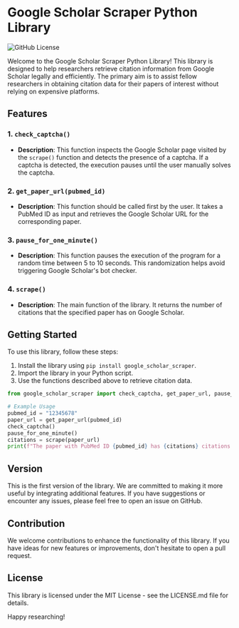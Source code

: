 # Google Scholar Scraper Python Library

![GitHub License](https://img.shields.io/badge/license-MIT-blue.svg)

Welcome to the Google Scholar Scraper Python Library! This library is designed to help researchers retrieve citation information from Google Scholar legally and efficiently. The primary aim is to assist fellow researchers in obtaining citation data for their papers of interest without relying on expensive platforms.

## Features

### 1. `check_captcha()`
- **Description**: This function inspects the Google Scholar page visited by the `scrape()` function and detects the presence of a captcha. If a captcha is detected, the execution pauses until the user manually solves the captcha.

### 2. `get_paper_url(pubmed_id)`
- **Description**: This function should be called first by the user. It takes a PubMed ID as input and retrieves the Google Scholar URL for the corresponding paper.

### 3. `pause_for_one_minute()`
- **Description**: This function pauses the execution of the program for a random time between 5 to 10 seconds. This randomization helps avoid triggering Google Scholar's bot checker.

### 4. `scrape()`
- **Description**: The main function of the library. It returns the number of citations that the specified paper has on Google Scholar.

## Getting Started

To use this library, follow these steps:

1. Install the library using `pip install google_scholar_scraper`.
2. Import the library in your Python script.
3. Use the functions described above to retrieve citation data.

```python
from google_scholar_scraper import check_captcha, get_paper_url, pause_for_one_minute, scrape

# Example Usage
pubmed_id = "12345678"
paper_url = get_paper_url(pubmed_id)
check_captcha()
pause_for_one_minute()
citations = scrape(paper_url)
print(f"The paper with PubMed ID {pubmed_id} has {citations} citations on Google Scholar.")
```

## Version

This is the first version of the library. We are committed to making it more useful by integrating additional features. If you have suggestions or encounter any issues, please feel free to open an issue on GitHub.

## Contribution

We welcome contributions to enhance the functionality of this library. If you have ideas for new features or improvements, don't hesitate to open a pull request.

## License

This library is licensed under the MIT License - see the LICENSE.md file for details.

Happy researching!

